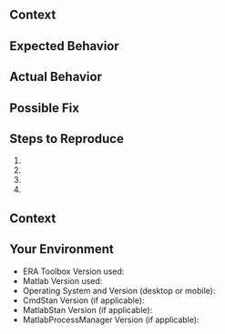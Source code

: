 <!--- Provide a general summary of the issue in the Title above -->

## Context
<!--- Provide a more detailed introduction to the issue itself, and why you consider it to be a bug -->

## Expected Behavior
<!--- Tell me what should happen -->

## Actual Behavior
<!--- Tell me what happens instead -->

## Possible Fix
<!--- Not obligatory, but suggest a fix or reason for the bug -->

## Steps to Reproduce 
<!--- Provide unambiguous set of steps to -->
<!--- reproduce this bug include code to reproduce, if relevant -->
1.
2.
3.
4.

## Context
<!--- How has this bug affected you? What were you trying to accomplish? -->

## Your Environment
<!--- Include as many relevant details about the environment you experienced the bug in -->
* ERA Toolbox Version used:
* Matlab Version used:
* Operating System and Version (desktop or mobile):
* CmdStan Version (if applicable):
* MatlabStan Version (if applicable):
* MatlabProcessManager Version (if applicable):
